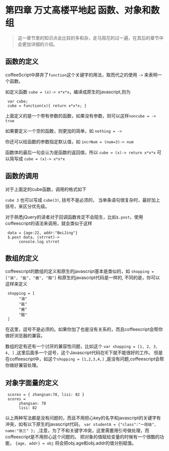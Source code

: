 # 第四章 万丈高楼平地起 函数、对象和数组

> 这一章节里的知识点会比较的多和杂，走马观花的过一遍，在其后的章节中会更加详细的介绍。

## 函数的定义
coffeeScript中屏弃了`function`这个关键字的用法，取而代之的使用 `->` 来表明一个函数。

如定义函数 `cube = (x)-> x*x*x`，编译成原生的javascript,则为

```
 var cube;
 cube = function(x){ return x*x*x; }
 ```

上面定义的是一个带有参数的函数，如果没有参数，则可以这样`noncube = -> true`

如果要定义一个空的函数，则更加的简单，如  `nothing = ->`

你还可以给函数的参数指定默认值，如 `incrNum = (num=3)-> num`

函数体的最后一句会认为是函数的返回值，所以 `cube = (x)-> return x*x*x` 可以简写成 `cube = (x)-> x*x*x`

## 函数的调用
对于上面定的cube函数，调用的格式如下

`cube 3`
也可以写成 `cube(3)`, 括号不是必须的， 当单条语句很复杂时，最好加上括号，来区分优先级。

对于熟悉jQuery的读者对于回调函数肯定不会陌生，比如`$.post`，使用coffeescript的语法来调用，就会类似于这样

```
 data = {age:22, addr:"BeiJing"}
 $.post data, (strret)->
      console.log strret
```


## 数组的定义
coffeescript的数组的定义和原生的javascript基本是类似的，如
`shopping = ["油", "盐", "酱", "醋"]` 和原生的javascript代码是一样的, 不同的是，你可以这样来定义

```
 shopping = [
      "油"
      "盐"
      "酱"
      "醋"
 ]
 ```

在这里，逗号不是必须的。如果你加了也是没有关系的，而且coffeescript会帮你做好浏览器的兼容。

数组的定有还有一个讨厌的兼容性问题，比如这个 `var shopping = [1, 2, 3, 4, ]`  ,这里后面多一个逗号，这个Javascript代码在IE下就不能很好的工作。
但是在coffeescript中，如这个`shopping = [1,2,3,4,]` ,是没有问题,coffeescript会帮你做好兼容处理。


## 对象字面量的定义

```
 scores = { zhangsan:78, lisi: 82 }
 scores =
      zhangsan: 78
      lisi: 82
```
以上两种写法都是没有问题的，而且不用担心key的名字和javascript的关键字有冲突，如有以下原生的javascript代码，
`var studentA = {"class":"一班级", name:"张三" }; `,注意，为了不和关键字冲突，这里需要用引号做处理，而coffeescript是不用担心这个问题的。
把对象的值赋给变量的时候有一个很酷的功能， `{age, addr} = obj`
将会把obj.age和obj.addr的值分别赋值。
